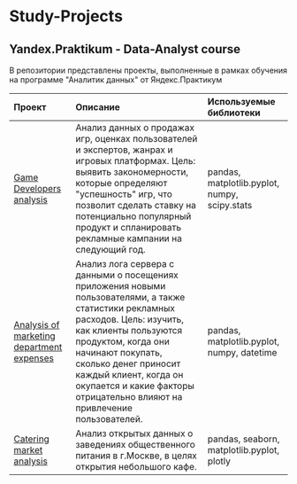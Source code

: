 # Study-Projects
## Yandex.Praktikum - Data-Analyst course

В репозитории представлены проекты, выполненные в рамках обучения на программе "Аналитик данных" от Яндекс.Практикум

| Проект | Описание | Используемые библиотеки |
| :-------------------- | :--------------------- |:---------------------------|
| [Game Developers analysis](https://github.com/AleksandrAntonov7/Study-Projects/tree/main/Game%20Developers%20analysis)  | Анализ данных о продажах игр, оценках пользователей и экспертов, жанрах и игровых платформах. Цель: выявить закономерности, которые определяют "успешность" игр, что позволит сделать ставку на потенциально популярный продукт и спланировать рекламные кампании на следующий год. | pandas, matplotlib.pyplot, numpy, scipy.stats |
| [Analysis of marketing department expenses](https://github.com/AleksandrAntonov7/Study-Projects/tree/main/Analysis%20of%20marketing%20department%20expenses) | Анализ лога сервера с данными о посещениях приложения новыми пользователями, а также статистики рекламных расходов. Цель: изучить, как клиенты пользуются продуктом, когда они начинают покупать, сколько денег приносит каждый клиент, когда он окупается и какие факторы отрицательно влияют на привлечение пользователей. | pandas, matplotlib.pyplot, numpy, datetime |
| [Catering market analysis](https://github.com/AleksandrAntonov7/Study-Projects/tree/main/Catering%20market%20analysis) | Анализ открытых данных о заведениях общественного питания в  г.Москве, в целях открытия небольшого кафе. | pandas, seaborn, matplotlib.pyplot, plotly |
